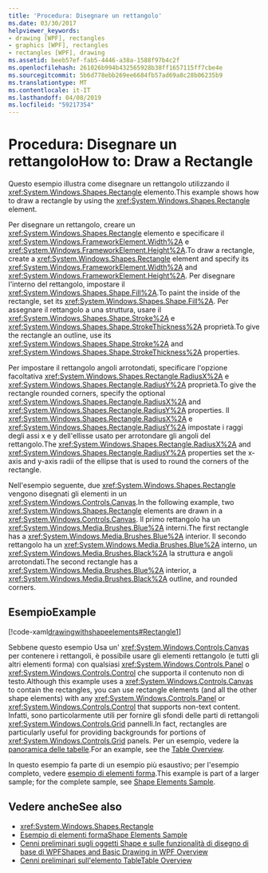 ```yaml
---
title: 'Procedura: Disegnare un rettangolo'
ms.date: 03/30/2017
helpviewer_keywords:
- drawing [WPF], rectangles
- graphics [WPF], rectangles
- rectangles [WPF], drawing
ms.assetid: beeb57ef-fab5-4446-a38a-1588f97b4c2f
ms.openlocfilehash: 261026b994b432565928b38ff1657115ff7cbe4e
ms.sourcegitcommit: 5b6d778ebb269ee6684fb57ad69a8c28b06235b9
ms.translationtype: MT
ms.contentlocale: it-IT
ms.lasthandoff: 04/08/2019
ms.locfileid: "59217354"
---
```

# <a name="how-to-draw-a-rectangle"></a><span data-ttu-id="4dbbc-102">Procedura: Disegnare un rettangolo</span><span class="sxs-lookup"><span data-stu-id="4dbbc-102">How to: Draw a Rectangle</span></span>
<span data-ttu-id="4dbbc-103">Questo esempio illustra come disegnare un rettangolo utilizzando il <xref:System.Windows.Shapes.Rectangle> elemento.</span><span class="sxs-lookup"><span data-stu-id="4dbbc-103">This example shows how to draw a rectangle by using the <xref:System.Windows.Shapes.Rectangle> element.</span></span>  
  
 <span data-ttu-id="4dbbc-104">Per disegnare un rettangolo, creare un <xref:System.Windows.Shapes.Rectangle> elemento e specificare il <xref:System.Windows.FrameworkElement.Width%2A> e <xref:System.Windows.FrameworkElement.Height%2A>.</span><span class="sxs-lookup"><span data-stu-id="4dbbc-104">To draw a rectangle, create a <xref:System.Windows.Shapes.Rectangle> element and specify its <xref:System.Windows.FrameworkElement.Width%2A> and <xref:System.Windows.FrameworkElement.Height%2A>.</span></span> <span data-ttu-id="4dbbc-105">Per disegnare l'interno del rettangolo, impostare il <xref:System.Windows.Shapes.Shape.Fill%2A>.</span><span class="sxs-lookup"><span data-stu-id="4dbbc-105">To paint the inside of the rectangle, set its <xref:System.Windows.Shapes.Shape.Fill%2A>.</span></span> <span data-ttu-id="4dbbc-106">Per assegnare il rettangolo a una struttura, usare il <xref:System.Windows.Shapes.Shape.Stroke%2A> e <xref:System.Windows.Shapes.Shape.StrokeThickness%2A> proprietà.</span><span class="sxs-lookup"><span data-stu-id="4dbbc-106">To give the rectangle an outline, use its <xref:System.Windows.Shapes.Shape.Stroke%2A> and <xref:System.Windows.Shapes.Shape.StrokeThickness%2A> properties.</span></span>  
  
 <span data-ttu-id="4dbbc-107">Per impostare il rettangolo angoli arrotondati, specificare l'opzione facoltativa <xref:System.Windows.Shapes.Rectangle.RadiusX%2A> e <xref:System.Windows.Shapes.Rectangle.RadiusY%2A> proprietà.</span><span class="sxs-lookup"><span data-stu-id="4dbbc-107">To give the rectangle rounded corners, specify the optional <xref:System.Windows.Shapes.Rectangle.RadiusX%2A> and <xref:System.Windows.Shapes.Rectangle.RadiusY%2A> properties.</span></span> <span data-ttu-id="4dbbc-108">Il <xref:System.Windows.Shapes.Rectangle.RadiusX%2A> e <xref:System.Windows.Shapes.Rectangle.RadiusY%2A> impostate i raggi degli assi x e y dell'ellisse usato per arrotondare gli angoli del rettangolo.</span><span class="sxs-lookup"><span data-stu-id="4dbbc-108">The <xref:System.Windows.Shapes.Rectangle.RadiusX%2A> and <xref:System.Windows.Shapes.Rectangle.RadiusY%2A> properties set the x-axis and y-axis radii of the ellipse that is used to round the corners of the rectangle.</span></span>  
  
 <span data-ttu-id="4dbbc-109">Nell'esempio seguente, due <xref:System.Windows.Shapes.Rectangle> vengono disegnati gli elementi in un <xref:System.Windows.Controls.Canvas>.</span><span class="sxs-lookup"><span data-stu-id="4dbbc-109">In the following example, two <xref:System.Windows.Shapes.Rectangle> elements are drawn in a <xref:System.Windows.Controls.Canvas>.</span></span> <span data-ttu-id="4dbbc-110">Il primo rettangolo ha un <xref:System.Windows.Media.Brushes.Blue%2A> interni.</span><span class="sxs-lookup"><span data-stu-id="4dbbc-110">The first rectangle has a <xref:System.Windows.Media.Brushes.Blue%2A> interior.</span></span> <span data-ttu-id="4dbbc-111">Il secondo rettangolo ha un <xref:System.Windows.Media.Brushes.Blue%2A> interno, un <xref:System.Windows.Media.Brushes.Black%2A> la struttura e angoli arrotondati.</span><span class="sxs-lookup"><span data-stu-id="4dbbc-111">The second rectangle has a <xref:System.Windows.Media.Brushes.Blue%2A> interior, a <xref:System.Windows.Media.Brushes.Black%2A> outline, and rounded corners.</span></span>  
  
## <a name="example"></a><span data-ttu-id="4dbbc-112">Esempio</span><span class="sxs-lookup"><span data-stu-id="4dbbc-112">Example</span></span>  
 [!code-xaml[drawingwithshapeelements#Rectangle1](~/samples/snippets/csharp/VS_Snippets_Wpf/DrawingWithShapeElements/CS/rectangleexample.xaml#rectangle1)]  
  
 <span data-ttu-id="4dbbc-113">Sebbene questo esempio Usa un' <xref:System.Windows.Controls.Canvas> per contenere i rettangoli, è possibile usare gli elementi rettangolo (e tutti gli altri elementi forma) con qualsiasi <xref:System.Windows.Controls.Panel> o <xref:System.Windows.Controls.Control> che supporta il contenuto non di testo.</span><span class="sxs-lookup"><span data-stu-id="4dbbc-113">Although this example uses a <xref:System.Windows.Controls.Canvas> to contain the rectangles, you can use rectangle elements (and all the other shape elements) with any <xref:System.Windows.Controls.Panel> or <xref:System.Windows.Controls.Control> that supports non-text content.</span></span> <span data-ttu-id="4dbbc-114">Infatti, sono particolarmente utili per fornire gli sfondi delle parti di rettangoli <xref:System.Windows.Controls.Grid> pannelli.</span><span class="sxs-lookup"><span data-stu-id="4dbbc-114">In fact, rectangles are particularly useful for providing backgrounds for portions of <xref:System.Windows.Controls.Grid> panels.</span></span> <span data-ttu-id="4dbbc-115">Per un esempio, vedere la [panoramica delle tabelle](../advanced/table-overview.md).</span><span class="sxs-lookup"><span data-stu-id="4dbbc-115">For an example, see the [Table Overview](../advanced/table-overview.md).</span></span>  
  
 <span data-ttu-id="4dbbc-116">In questo esempio fa parte di un esempio più esaustivo; per l'esempio completo, vedere [esempio di elementi forma](https://go.microsoft.com/fwlink/?LinkID=160037).</span><span class="sxs-lookup"><span data-stu-id="4dbbc-116">This example is part of a larger sample; for the complete sample, see [Shape Elements Sample](https://go.microsoft.com/fwlink/?LinkID=160037).</span></span>  
  
## <a name="see-also"></a><span data-ttu-id="4dbbc-117">Vedere anche</span><span class="sxs-lookup"><span data-stu-id="4dbbc-117">See also</span></span>

- <xref:System.Windows.Shapes.Rectangle>
- [<span data-ttu-id="4dbbc-118">Esempio di elementi forma</span><span class="sxs-lookup"><span data-stu-id="4dbbc-118">Shape Elements Sample</span></span>](https://go.microsoft.com/fwlink/?LinkID=160037)
- [<span data-ttu-id="4dbbc-119">Cenni preliminari sugli oggetti Shape e sulle funzionalità di disegno di base di WPF</span><span class="sxs-lookup"><span data-stu-id="4dbbc-119">Shapes and Basic Drawing in WPF Overview</span></span>](shapes-and-basic-drawing-in-wpf-overview.md)
- [<span data-ttu-id="4dbbc-120">Cenni preliminari sull'elemento Table</span><span class="sxs-lookup"><span data-stu-id="4dbbc-120">Table Overview</span></span>](../advanced/table-overview.md)
